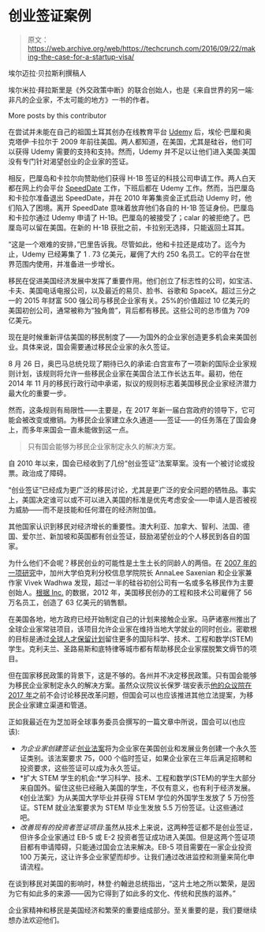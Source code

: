 # 创业签证案例 

> 原文：<https://web.archive.org/web/https://techcrunch.com/2016/09/22/making-the-case-for-a-startup-visa/>

埃尔迈拉·贝拉斯利撰稿人

埃尔米拉·拜拉斯里是《外交政策中断》的联合创始人，也是《来自世界的另一端:非凡的企业家，不太可能的地方》一书的作者。

More posts by this contributor

在尝试并未能在自己的祖国土耳其创办在线教育平台 [Udemy](https://web.archive.org/web/20221226064557/https://www.crunchbase.com/organization/udemy#/entity) 后，埃伦·巴厘和奥克塔伊·卡拉尔于 2009 年前往美国。两人都知道，在美国，尤其是硅谷，他们可以获得 Udemy 需要的支持和支持。然而，Udemy 并不足以让他们进入美国:美国没有专门针对渴望创业的企业家的签证。

相反，巴厘岛和卡拉尔向赞助他们获得 H-1B 签证的科技公司申请工作。两人白天都在网上约会平台 [SpeedDate](https://web.archive.org/web/20221226064557/https://www.speeddate.com/#/register/index) 工作，下班后都在 Udemy 工作。然而，当巴厘岛和卡拉尔准备退出 SpeedDate，并在 2010 年筹集资金正式启动 Udemy 时，他们陷入了困境。离开 SpeedDate 意味着放弃他们各自的 H-1B 签证身份。巴厘岛和卡拉尔通过 Udemy 申请了 H-1B。巴厘岛的被接受了；calar 的被拒绝了。巴厘岛可以留在美国。在新的 H-1B 获批之前，卡拉别无选择，只能返回土耳其。

“这是一个艰难的安排，”巴里告诉我。尽管如此，他和卡拉还是成功了。迄今为止，Udemy 已经筹集了 1 . 73 亿美元，雇佣了大约 250 名员工。它的平台在世界范围内使用，并准备进一步增长。

移民在促进美国经济发展中发挥了重要作用。他们创立了标志性的公司，如宝洁、卡夫、美国电话电报公司，以及最近的易贝、脸书、谷歌和 SpaceX。超过三分之一的 2015 年财富 500 强公司与移民企业家有关。25%的价值超过 10 亿美元的美国初创公司，通常被称为“独角兽”，背后都有移民。这些公司的总市值为 709 亿美元。

现在是时候重新评估美国的移民制度了——为国外的企业家创造更多机会来美国创业。具体来说，国会需要通过移民企业家的永久签证。

8 月 26 日，奥巴马总统兑现了期待已久的承诺:白宫宣布了一项新的国际企业家规则计划，该规则将允许一些移民企业家在美国合法工作长达五年。最初，他在 2014 年 11 月的移民行政行动中承诺，拟议的规则标志着美国移民企业家经济潜力最大化的重要一步。

然而，这条规则有局限性——主要是，在 2017 年新一届白宫政府的领导下，它可能会被改变或撤销。为移民企业家建立永久通道——签证——的任务落在了国会身上，而多年来国会一直未能做到这一点。

> 只有国会能够为移民企业家制定永久的解决方案。

自 2010 年以来，国会已经收到了几份“创业签证”法案草案。没有一个被讨论或投票。政治成了障碍。

“创业签证”已经成为更广泛的移民讨论，尤其是更广泛的安全问题的牺牲品。事实上，美国决定谁可以或不可以进入美国的标准是优先考虑安全——申请人是否被视为威胁——而不是技能和任何潜在的经济附加值。

其他国家认识到移民对经济增长的重要性。澳大利亚、加拿大、智利、法国、德国、爱尔兰、新加坡和英国都有创业签证，鼓励渴望创业的个人移民到各自的国家。

为什么他们不会呢？移民创业的可能性是土生土长的同龄人的两倍。在 [2007 年的一项研究](https://web.archive.org/web/20221226064557/http://papers.ssrn.com/sol3/papers.cfm?abstract_id=990152)中，加州大学伯克利分校信息学院院长 AnnaLee Saxenian 和企业家兼作家 Vivek Wadhwa 发现，超过一半的硅谷初创公司有一名或多名移民作为主要创始人。[根据 Inc.](https://web.archive.org/web/20221226064557/http://www.inc.com/magazine/201502/adam-bluestein/the-most-entrepreneurial-group-in-america-wasnt-born-in-america.html) 的数据，2012 年，美国移民创办的工程和技术公司雇佣了 56 万名员工，创造了 63 亿美元的销售额。

在美国各地，地方政府已经开始制定自己的计划来接触企业家。马萨诸塞州推出了全球企业家常驻项目，该项目允许企业家在维持当地大学就业的同时创业。密歇根的目标是通过[全球人才保留计划](https://web.archive.org/web/20221226064557/http://www.migtri.org/)留住更多的国际科学、技术、工程和数学(STEM)学生。克利夫兰、圣路易斯和底特律等城市都有帮助移民企业家摆脱繁文缛节的项目。

但在国家移民政策的背景下，这是不够的。各州并不决定移民政策。只有国会能够为移民企业家制定永久的解决方案。虽然众议院议长保罗·瑞安表示[他的众议院在 2017 年](https://web.archive.org/web/20221226064557/http://www.nytimes.com/2015/11/02/us/politics/paul-ryan-says-he-wont-work-with-obama-on-immigration-reform.html)之前不会讨论移民改革问题，但国会可以也应该推进其他立法提案，为移民企业家建立渠道和管道。

正如我最近在为芝加哥全球事务委员会撰写的一篇文章中所说，国会可以(也应该):

*   *为企业家创建签证:*[创业法案](https://web.archive.org/web/20221226064557/https://www.congress.gov/bill/114th-congress/senate-bill/181)将为企业家在美国创业和发展业务创建一个永久签证类别。该法案要求 75，000 个临时签证，如果企业家在三年后满足招聘和投资要求，这些签证可以成为永久签证。
*   *扩大 STEM 学生的机会:*学习科学、技术、工程和数学(STEM)的学生大部分来自国外。留住这些已经融入美国的学生，不仅有意义，也有利于经济发展。《创业法案》为从美国大学毕业并获得 STEM 学位的外国学生发放了 5 万份签证。STEM 就业法案要求为 STEM 毕业生发放 5.5 万份签证。让这些通过吧。
*   *改善现有的投资者签证项目*:虽然从技术上来说，这两种签证都不是创业签证，但许多企业家通过 EB-5 或 E-2 投资者签证成功进入美国。但是这两个签证项目都有申请障碍，只能通过国会立法来解决。EB-5 项目需要在一家企业投资 100 万美元，这让许多企业家望而却步。让我们通过改进监控和测量来简化申请流程。

在谈到移民对美国的影响时，林登·约翰逊总统指出，“这片土地之所以繁荣，是因为它有如此多的来源——因为它得到了如此多的文化、传统和民族的滋养。”

企业家精神和移民是美国经济和繁荣的重要组成部分。至关重要的是，我们要继续想办法欢迎他们。